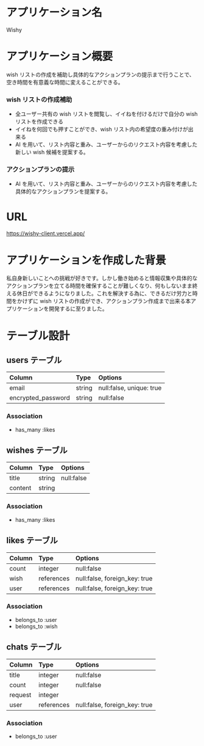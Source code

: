# アプリケーション名

Wishy

# アプリケーション概要

wish リストの作成を補助し具体的なアクションプランの提示まで行うことで、空き時間を有意義な時間に変えることができる。

### wish リストの作成補助

- 全ユーザー共有の wish リストを閲覧し、イイねを付けるだけで自分の wish リストを作成できる
- イイねを何回でも押すことができ、wish リスト内の希望度の重み付けが出来る
- AI を用いて、リスト内容と重み、ユーザーからのリクエスト内容を考慮した新しい wish 候補を提案する。

### アクションプランの提示

- AI を用いて、リスト内容と重み、ユーザーからのリクエスト内容を考慮した具体的なアクションプランを提案する。

# URL

https://wishy-client.vercel.app/

# アプリケーションを作成した背景

私自身新しいことへの挑戦が好きです。しかし働き始めると情報収集や具体的なアクションプランを立てる時間を確保することが難しくなり、何もしないまま終える休日ができるようになりました。これを解決する為に、できるだけ労力と時間をかけずに wish リストの作成ができ、アクションプラン作成まで出来る本アプリケーションを開発するに至りました。

# テーブル設計

## users テーブル

| Column             | Type   | Options                  |
| :----------------- | :----- | :----------------------- |
| email              | string | null:false, unique: true |
| encrypted_password | string | null:false               |

### Association

- has_many :likes

## wishes テーブル

| Column  | Type   | Options    |
| :------ | :----- | :--------- |
| title   | string | null:false |
| content | string |            |

### Association

- has_many :likes

## likes テーブル

| Column | Type       | Options                       |
| :----- | :--------- | :---------------------------- |
| count  | integer    | null:false                    |
| wish   | references | null:false, foreign_key: true |
| user   | references | null:false, foreign_key: true |

### Association

- belongs_to :user
- belongs_to :wish

## chats テーブル

| Column  | Type       | Options                       |
| :------ | :--------- | :---------------------------- |
| title   | integer    | null:false                    |
| count   | integer    | null:false                    |
| request | integer    |                               |
| user    | references | null:false, foreign_key: true |

### Association

- belongs_to :user
